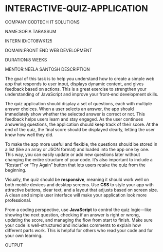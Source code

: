 # INTERACTIVE-QUIZ-APPLICATION
COMPANY:CODTECH IT SOLUTIONS

NAME:SOFIA TABASSUM

INTERN ID:CT08WK125

DOMAIN:FRONT END WEB DEVELOPMENT

DURATION:8 WEEKS

MENTOR:NEELA SANTOSH
DESCRIPTION

 The goal of this task is to help you understand how to create a simple web app that responds to user input, displays dynamic content, and gives feedback based on actions. This is a great exercise to strengthen your understanding of JavaScript and improve your front-end development skills.

The quiz application should display a set of questions, each with multiple answer choices. When a user selects an answer, the app should immediately show whether the selected answer is correct or not. This feedback helps users learn and stay engaged. As the user continues answering questions, the application should keep track of their score. At the end of the quiz, the final score should be displayed clearly, letting the user know how well they did.

To make the app more useful and flexible, the questions should be stored in a list (like an array or JSON format) and loaded into the app one by one. This way, you can easily update or add new questions later without changing the entire structure of your code. It’s also important to include a “Restart” or “Try Again” button that lets users retake the quiz from the beginning.

Visually, the quiz should be **responsive**, meaning it should work well on both mobile devices and desktop screens. Use **CSS** to style your app with attractive buttons, clear text, and a layout that adjusts based on screen size. A clean and simple user interface will make your application look more professional.

From a coding perspective, use **JavaScript** to control the quiz logic—like showing the next question, checking if an answer is right or wrong, updating the score, and managing the flow from start to finish. Make sure your code is well-structured and includes comments to explain how different parts work. This is helpful for others who read your code and for your own learning.

OUTPUT
